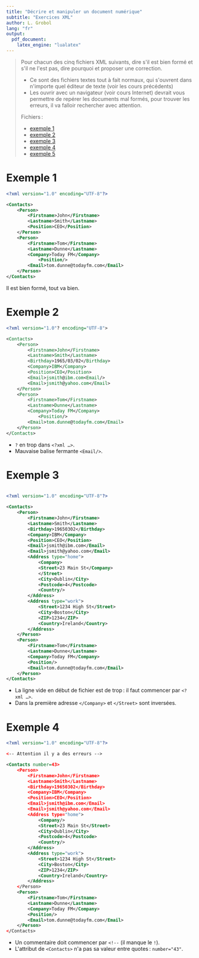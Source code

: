 ```yaml
---
title: "Décrire et manipuler un document numérique"
subtitle: "Exercices XML"
author: L. Grobol
lang: "fr"
output:
  pdf_document:
    latex_engine: "lualatex"
---
```


> Pour chacun des cinq fichiers XML suivants, dire s'il est bien formé et s'il ne l'est pas, dire
> pourquoi et proposer une correction.
>
> - Ce sont des fichiers textes tout à fait normaux, qui s'ouvrent dans n'importe quel éditeur de
>   texte (voir les cours précédents)
> - Les ouvrir avec un navigateur (voir cours Internet) devrait vous permettre de repérer les
>   documents mal formés, pour trouver les erreurs, il va falloir rechercher avec attention.
>
> Fichiers :
>
> - [exemple 1](samples/simple1.xml)
> - [exemple 2](samples/simple2.xml)
> - [exemple 3](samples/simple3.xml)
> - [exemple 4](samples/simple4.xml)
> - [exemple 5](samples/simple5.xml)

# Exemple 1

```xml
<?xml version="1.0" encoding="UTF-8"?>

<Contacts>
	<Person>
		<Firstname>John</Firstname>
		<Lastname>Smith</Lastname>
		<Position>CEO</Position>
	</Person>
	<Person>
		<Firstname>Tom</Firstname>
		<Lastname>Dunne</Lastname>
		<Company>Today FM</Company>
    		<Position/>
		<Email>tom.dunne@todayfm.com</Email>
	</Person>
</Contacts>
```

Il est bien formé, tout va bien.

# Exemple 2

```xml
<?xml version="1.0"? encoding="UTF-8">

<Contacts>
	<Person>
		<Firstname>John</Firstname>
		<Lastname>Smith</Lastname>
		<Birthday>1965/03/02</Birthday>
		<Company>IBM</Company>
		<Position>CEO</Position>
		<Email>jsmith@ibm.com<Email/>
		<Email>jsmith@yahoo.com</Email>
	</Person>
	<Person>
		<Firstname>Tom</Firstname>
		<Lastname>Dunne</Lastname>
		<Company>Today FM</Company>
    		<Position/>
		<Email>tom.dunne@todayfm.com</Email>
	</Person>
</Contacts>
```

- `?` en trop dans `<?xml …>`.
- Mauvaise balise fermante `<Email/>`.

# Exemple 3

```xml

<?xml version="1.0" encoding="UTF-8"?>

<Contacts>
	<Person>
		<Firstname>John</Firstname>
		<Lastname>Smith</Lastname>
		<Birthday>19650302</Birthday>
		<Company>IBM</Company>
		<Position>CEO</Position>
		<Email>jsmith@ibm.com</Email>
		<Email>jsmith@yahoo.com</Email>
		<Address type="home">
			<Company>
			<Street>23 Main St</Company>
			</Street>
			<City>Dublin</City>
			<Postcode>4</Postcode>
			<Country/>
		</Address>
		<Address type="work">
			<Street>1234 High St</Street>
			<City>Boston</City>
			<ZIP>1234</ZIP>
			<Country>Ireland</Country>
		</Address>
	</Person>
	<Person>
		<Firstname>Tom</Firstname>
		<Lastname>Dunne</Lastname>
		<Company>Today FM</Company>
    	<Position/>
		<Email>tom.dunne@todayfm.com</Email>
	</Person>
</Contacts>
```

- La ligne vide en début de fichier est de trop : il faut commencer par `<?xml …>`.
- Dans la première adresse `</Company>` et `</Street>` sont inversées.

# Exemple 4

```xml
<?xml version="1.0" encoding="UTF-8"?>

<-- Attention il y a des erreurs -->

<Contacts number=43>
	<Person>
		<Firstname>John</Firstname>
		<Lastname>Smith</Lastname>
		<Birthday>19650302</Birthday>
		<Company>IBM</Company>
		<Position>CEO</Position>
		<Email>jsmith@ibm.com</Email>
		<Email>jsmith@yahoo.com</Email>
		<Address type="home">
			<Company/>
			<Street>23 Main St</Street>
			<City>Dublin</City>
			<Postcode>4</Postcode>
			<Country/>
		</Address>
		<Address type="work">
			<Street>1234 High St</Street>
			<City>Boston</City>
			<ZIP>1234</ZIP>
			<Country>Ireland</Country>
		</Address>
	</Person>
	<Person>
		<Firstname>Tom</Firstname>
		<Lastname>Dunne</Lastname>
		<Company>Today FM</Company>
    	<Position/>
		<Email>tom.dunne@todayfm.com</Email>
	</Person>
</Contacts>
```

- Un commentaire doit commencer par `<!--` (il manque le `!`).
- L'attribut de `<Contacts>` n'a pas sa valeur entre quotes : `number="43"`.
